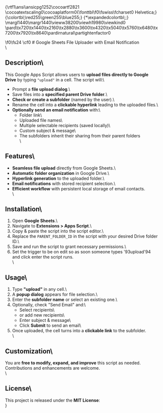 {\rtf1\ansi\ansicpg1252\cocoartf2821
\cocoatextscaling0\cocoaplatform0{\fonttbl\f0\fswiss\fcharset0 Helvetica;}
{\colortbl;\red255\green255\blue255;}
{\*\expandedcolortbl;;}
\margl1440\margr1440\vieww38200\viewh19980\viewkind0
\pard\tx720\tx1440\tx2160\tx2880\tx3600\tx4320\tx5040\tx5760\tx6480\tx7200\tx7920\tx8640\pardirnatural\partightenfactor0

\f0\fs24 \cf0 # Google Sheets File Uploader with Email Notification\
\
## Description\
This Google Apps Script allows users to **upload files directly to Google Drive** by typing `"upload"` in a cell. The script will:\
- Prompt a **file upload dialog**.\
- Save files into a **specified parent Drive folder**.\
- **Check or create a subfolder** (named by the user).\
- Rename the cell into a **clickable hyperlink** leading to the uploaded files.\
- **Optionally send an email notification** with:\
  - Folder link\
  - Uploaded file names\
  - Multiple selectable recipients (saved locally)\
  - Custom subject & message\
  - The subfolders inherit their sharing from their parent folders\
\
## Features\
- **Seamless file upload** directly from Google Sheets.\
- **Automatic folder organization** in Google Drive.\
- **Hyperlink generation** to the uploaded folder.\
- **Email notifications** with stored recipient selection.\
- **Efficient workflow** with persistent local storage of email contacts.\
\
## Installation\
1. Open **Google Sheets**.\
2. Navigate to **Extensions > Apps Script**.\
3. Copy & paste the script into the script editor.\
4. Replace the `PARENT_FOLDER_ID` in the script with your desired Drive folder ID.\
5. Save and run the script to grant necessary permissions.\
6. Set the trigger to be on edit so as soon someone types \'93upload\'94 and click enter the script runs.\
\
## Usage\
1. Type **"upload"** in any cell.\
2. A **popup dialog** appears for file selection.\
3. Enter the **subfolder name** or select an existing one.\
4. Optionally, check "Send Email" and:\
   - Select recipients\
   - or add new recipients\
   - Enter subject & message\
   - Click **Submit** to send an email\
5. Once uploaded, the cell turns into a **clickable link** to the subfolder.\
\
## Customization\
You are **free to modify, expand, and improve** this script as needed. Contributions and enhancements are welcome.\
\
## License\
This project is released under the **MIT License**:\
}
